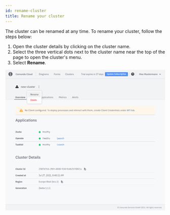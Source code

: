 ```yaml
---
id: rename-cluster
title: Rename your cluster
---
```


The cluster can be renamed at any time. To rename your cluster, follow the steps below:

1. Open the cluster details by clicking on the cluster name.
2. Select the three vertical dots next to the cluster name near the top of the page to open the cluster's menu.
3. Select **Rename**.

![cluster-rename](./img/cluster-rename.png)
